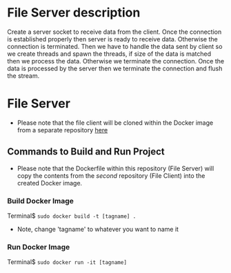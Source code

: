 # File Server description
Create a server socket to receive data from the client. Once the connection is established properly then server is ready to receive data. Otherwise the connection is terminated.
Then we have to handle the data sent by client so we create threads and spawn the threads, if size of the data is matched then we process the data. Otherwise we terminate the connection.
Once the data is processed by the server then we terminate the connection and flush the stream.

# File Server 
- Please note that the file client will be cloned within the Docker image from a separate repository [here](https://github.com/Shubham-Shingate/file-client)
## Commands to Build and Run Project
- Please note that the Dockerfile within this repository (File Server) will copy the contents from the *second* repository (File Client) into the created Docker image.
### Build Docker Image
Terminal$ `sudo docker build -t [tagname] .`
- Note, change 'tagname' to whatever you want to name it

### Run Docker Image
Terminal$ `sudo docker run -it [tagname]`